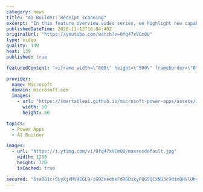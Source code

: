 ```yaml
---
category: news
title: "AI Builder: Receipt scanning"
excerpt: "In this feature overview video series, we highlight new capabilities included in the latest update to AI Builder.  Receipt scanning is a new AI Builder feature that processes receipts to identify and extract information. The AI model identifies receipt data, merchant information, total price, and taxes"
publishedDateTime: 2020-11-12T16:04:40Z
originalUrl: "https://youtube.com/watch?v=Ofq47xVCm0U"
type: video
quality: 139
heat: 139
published: true

featuredContent: "<iframe width=\"800\" height=\"500\" frameborder=\"0\" src=\"https://www.youtube.com/embed/Ofq47xVCm0U\" allow=\"accelerometer; autoplay; encrypted-media; gyroscope; picture-in-picture\" allowfullscreen></iframe>"

provider:
  name: Microsoft
  domain: microsoft.com
  images:
    - url: "https://smartableai.github.io/microsoft-power-apps/assets/images/organizations/microsoft.com-50x50.jpg"
      width: 50
      height: 50

topics:
  - Power Apps
  - AI Builder

images:
  - url: "https://i.ytimg.com/vi/Ofq47xVCm0U/maxresdefault.jpg"
    width: 1280
    height: 720
    isCached: true

secured: "6saB81c+SLyXjXMV4EGL9/iG0ZnedbxFdR6DxkyFQGSQCxNU3c9dimQHVlUhysXsWXYW69xG8Ct8pMYr2mTBqjcpvn5C+jrBciHfBGaXopj8KZX4qYpNMv7TOsgg/4gSQ7qy4xBDhEvhpEx6vsLOZWZ16wpTWZuOXfRybm49xIrsrtL6KJdofXXrrAD1mQ5lxgw4p70oV5FXuW7Jxfze88H64hdj69VgSo8kmHPl+jMkytoR5vxJQ5Qun8pCxK/9ROAvmwbxpAySG20Y+OMRbkd/2Jh8ijBBUnuLTHBrkStALIowMJ8fE94Z+UWXdAJN6g0PHCuSZdaoweWViPGYhefgY16mvR5zvek+nM1NZ2A5F9XJDkKZagBDY7QJTT+XpiWGb6KIAqfAz0XvcUmN70GSnwp3fD6mXf3QhDEunTSavjAeq3frXFgRt90U3oV+;MMDpPngQdf9YC0k33+ZhZw=="
---
```


